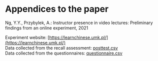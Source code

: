 # Appendices to the paper
Ng, Y.Y., Przybylek, A.: Instructor presence in video lectures: Preliminary findings from an online experiment, 2021

Experiment website: [https://learnchinese.umk.pl/](https://learnchinese.umk.pl/)  
Data collected from the recall assessment: [posttest.csv](posttest.csv)  
Data collected from the questionnaires: [questionnaire.csv](questionnaire.csv)  
